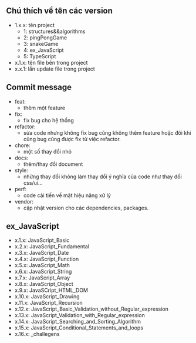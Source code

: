 ## Chú thích về tên các version

* 1.x.x: tên project 
  * 1: structures&&algorithms
  * 2: pingPongGame
  * 3: snakeGame
  * 4: ex_JavaScript
  * 5: TypeScript
* x.1.x: tên file bên trong project
* x.x.1: lần update file trong project


## Commit message
* feat: 
  * thêm một feature
* fix: 
  * fix bug cho hệ thống
* refactor: 
  * sửa code nhưng không fix bug cũng không thêm feature hoặc đôi khi cũng bug cũng được fix từ việc refactor.
* chore: 
  * một số thay đổi nhỏ
* docs: 
  * thêm/thay đổi document
* style: 
  * những thay đổi không làm thay đổi ý nghĩa của code như thay đổi css/ui...
* perf: 
  * code cải tiến về mặt hiệu năng xử lý
* vendor: 
  * cập nhật version cho các dependencies, packages.


## ex_JavaScript
* x.1.x: JavaScript_Basic
* x.2.x: JavaScript_Fundamental
* x.3.x: JavaScript_Date
* x.4.x: JavaScript_Function
* x.5.x: JavaScript_Math
* x.6.x: JavaScript_String
* x.7.x: JavaScript_Array
* x.8.x: JavaScript_Object
* x.9.x: JavaSCript_HTML_DOM
* x.10.x: JavaScript_Drawing
* x.11.x: JavaScript_Recursion
* x.12.x: JavaScript_Basic_Validation_without_Regular_expression
* x.13.x: JavaScript_Validation_with_Regular_expression
* x.14.x: JavaScript_Searching_and_Sorting_Algorithm
* x.15.x: JavaScript_Conditional_Statements_and_loops 
* x.16.x: _challegens